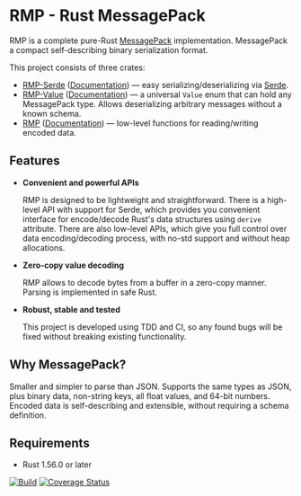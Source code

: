 # RMP - Rust MessagePack

RMP is a complete pure-Rust [MessagePack](http://msgpack.org) implementation. MessagePack a compact self-describing binary serialization format.

This project consists of three crates:

* [RMP-Serde][crates-rmps-url] ([Documentation][rmps-docs-url]) — easy serializing/deserializing via [Serde](https://serde.rs).
* [RMP-Value][crates-rmpv-url] ([Documentation][rmpv-docs-url]) — a universal `Value` enum that can hold any MessagePack type. Allows deserializing arbitrary messages without a known schema.
* [RMP][crates-rmp-url] ([Documentation][rmp-docs-url]) — low-level functions for reading/writing encoded data.

## Features

- **Convenient and powerful APIs**

  RMP is designed to be lightweight and straightforward. There is a high-level API with support for Serde,
  which provides you convenient interface for encode/decode Rust's data structures using `derive` attribute.
  There are also low-level APIs, which give you full control over data encoding/decoding process,
  with no-std support and without heap allocations.

- **Zero-copy value decoding**

  RMP allows to decode bytes from a buffer in a zero-copy manner. Parsing is implemented in safe Rust.

- **Robust, stable and tested**

  This project is developed using TDD and CI, so any found bugs will be fixed without breaking
  existing functionality.

## Why MessagePack?

Smaller and simpler to parse than JSON. Supports the same types as JSON, plus binary data, non-string keys, all float values, and 64-bit numbers.
Encoded data is self-describing and extensible, without requiring a schema definition.

## Requirements

- Rust 1.56.0 or later

[rustc-serialize]: https://github.com/rust-lang-nursery/rustc-serialize
[serde]: https://github.com/serde-rs/serde

[ci-img]: https://github.com/3Hren/msgpack-rust/actions/workflows/ci.yml/badge.svg
[ci-url]: https://github.com/3Hren/msgpack-rust/actions/workflows/ci.yml

[coveralls-img]: https://coveralls.io/repos/3Hren/msgpack-rust/badge.svg?branch=master&service=github
[coveralls-url]: https://coveralls.io/github/3Hren/msgpack-rust?branch=master

[rmp-docs-url]: https://docs.rs/rmp
[rmps-docs-url]: https://docs.rs/rmp-serde
[rmpv-docs-url]: https://docs.rs/rmpv

[crates-rmp-url]: https://lib.rs/crates/rmp
[crates-rmps-url]: https://lib.rs/crates/rmp-serde
[crates-rmpv-url]: https://lib.rs/crates/rmpv


[![Build][ci-img]][ci-url] [![Coverage Status][coveralls-img]][coveralls-url]
